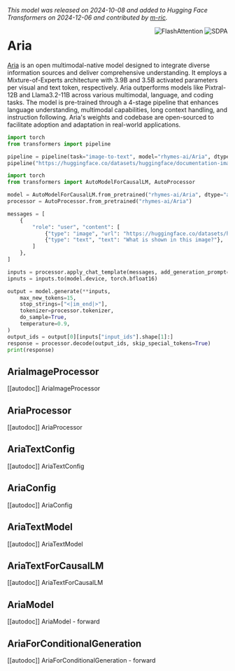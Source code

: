 <!--Copyright 2024 The HuggingFace Team. All rights reserved.

Licensed under the Apache License, Version 2.0 (the "License"); you may not use this file except in compliance with
the License. You may obtain a copy of the License at

http://www.apache.org/licenses/LICENSE-2.0

Unless required by applicable law or agreed to in writing, software distributed under the License is distributed on
an "AS IS" BASIS, WITHOUT WARRANTIES OR CONDITIONS OF ANY KIND, either express or implied. See the License for the
specific language governing permissions and limitations under the License.

⚠️ Note that this file is in Markdown but contain specific syntax for our doc-builder (similar to MDX) that may not be
rendered properly in your Markdown viewer.

-->
*This model was released on 2024-10-08 and added to Hugging Face Transformers on 2024-12-06 and contributed by [m-ric](https://huggingface.co/m-ric).*

<div style="float: right;">
    <div class="flex flex-wrap space-x-1">
        <img alt="FlashAttention" src="https://img.shields.io/badge/%E2%9A%A1%EF%B8%8E%20FlashAttention-eae0c8?style=flat">
        <img alt="SDPA" src="https://img.shields.io/badge/SDPA-DE3412?style=flat&logo=pytorch&logoColor=white">
    </div>
</div>

# Aria

[Aria](https://huggingface.co/papers/2410.05993) is an open multimodal-native model designed to integrate diverse information sources and deliver comprehensive understanding. It employs a Mixture-of-Experts architecture with 3.9B and 3.5B activated parameters per visual and text token, respectively. Aria outperforms models like Pixtral-12B and Llama3.2-11B across various multimodal, language, and coding tasks. The model is pre-trained through a 4-stage pipeline that enhances language understanding, multimodal capabilities, long context handling, and instruction following. Aria's weights and codebase are open-sourced to facilitate adoption and adaptation in real-world applications.

<hfoptions id="usage">
<hfoption id="Pipeline">

```py
import torch
from transformers import pipeline

pipeline = pipeline(task="image-to-text", model="rhymes-ai/Aria", dtype="auto")
pipeline("https://huggingface.co/datasets/huggingface/documentation-images/resolve/main/pipeline-cat-chonk.jpeg", text="What is shown in this image?")
```

</hfoption>
<hfoption id="AutoModel">

```py
import torch
from transformers import AutoModelForCausalLM, AutoProcessor

model = AutoModelForCausalLM.from_pretrained("rhymes-ai/Aria", dtype="auto")
processor = AutoProcessor.from_pretrained("rhymes-ai/Aria")

messages = [
    {
        "role": "user", "content": [
            {"type": "image", "url": "https://huggingface.co/datasets/huggingface/documentation-images/resolve/main/pipeline-cat-chonk.jpeg"},
            {"type": "text", "text": "What is shown in this image?"},
        ]
    },
]

inputs = processor.apply_chat_template(messages, add_generation_prompt=True, tokenize=True, return_dict=True, return_tensors="pt")
ipnuts = inputs.to(model.device, torch.bfloat16)

output = model.generate(**inputs,
    max_new_tokens=15,
    stop_strings=["<|im_end|>"],
    tokenizer=processor.tokenizer,
    do_sample=True,
    temperature=0.9,
)
output_ids = output[0][inputs["input_ids"].shape[1]:]
response = processor.decode(output_ids, skip_special_tokens=True)
print(response)
```

</hfoption>
</hfoptions>

## AriaImageProcessor

[[autodoc]] AriaImageProcessor

## AriaProcessor

[[autodoc]] AriaProcessor

## AriaTextConfig

[[autodoc]] AriaTextConfig

## AriaConfig

[[autodoc]] AriaConfig

## AriaTextModel

[[autodoc]] AriaTextModel

## AriaTextForCausalLM

[[autodoc]] AriaTextForCausalLM

## AriaModel

[[autodoc]] AriaModel
    - forward

## AriaForConditionalGeneration

[[autodoc]] AriaForConditionalGeneration
    - forward

